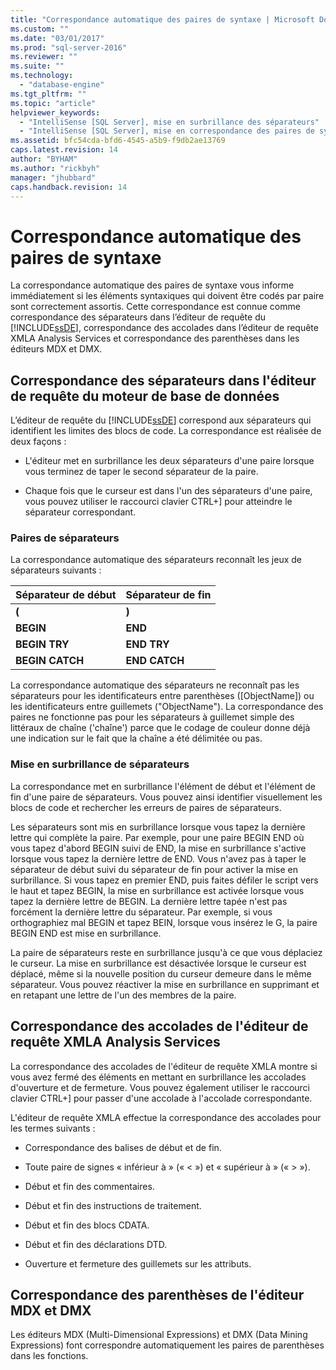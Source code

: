 ```yaml
---
title: "Correspondance automatique des paires de syntaxe | Microsoft Docs"
ms.custom: ""
ms.date: "03/01/2017"
ms.prod: "sql-server-2016"
ms.reviewer: ""
ms.suite: ""
ms.technology: 
  - "database-engine"
ms.tgt_pltfrm: ""
ms.topic: "article"
helpviewer_keywords: 
  - "IntelliSense [SQL Server], mise en surbrillance des séparateurs"
  - "IntelliSense [SQL Server], mise en correspondance des paires de syntaxe"
ms.assetid: bfc54cda-bfd6-4545-a5b9-f9db2ae13769
caps.latest.revision: 14
author: "BYHAM"
ms.author: "rickbyh"
manager: "jhubbard"
caps.handback.revision: 14
---
```

# Correspondance automatique des paires de syntaxe
  La correspondance automatique des paires de syntaxe vous informe immédiatement si les éléments syntaxiques qui doivent être codés par paire sont correctement assortis. Cette correspondance est connue comme correspondance des séparateurs dans l’éditeur de requête du [!INCLUDE[ssDE](../../includes/ssde-md.md)], correspondance des accolades dans l’éditeur de requête XMLA Analysis Services et correspondance des parenthèses dans les éditeurs MDX et DMX.  
  
## Correspondance des séparateurs dans l'éditeur de requête du moteur de base de données  
 L’éditeur de requête du [!INCLUDE[ssDE](../../includes/ssde-md.md)] correspond aux séparateurs qui identifient les limites des blocs de code. La correspondance est réalisée de deux façons :  
  
-   L'éditeur met en surbrillance les deux séparateurs d'une paire lorsque vous terminez de taper le second séparateur de la paire.  
  
-   Chaque fois que le curseur est dans l'un des séparateurs d'une paire, vous pouvez utiliser le raccourci clavier CTRL+] pour atteindre le séparateur correspondant.  
  
### Paires de séparateurs  
 La correspondance automatique des séparateurs reconnaît les jeux de séparateurs suivants :  
  
|Séparateur de début|Séparateur de fin|  
|--------------------|-----------------------|  
|**(**|**)**|  
|**BEGIN**|**END**|  
|**BEGIN TRY**|**END TRY**|  
|**BEGIN CATCH**|**END CATCH**|  
  
 La correspondance automatique des séparateurs ne reconnaît pas les séparateurs pour les identificateurs entre parenthèses ([ObjectName]) ou les identificateurs entre guillemets ("ObjectName"). La correspondance des paires ne fonctionne pas pour les séparateurs à guillemet simple des littéraux de chaîne ('chaîne') parce que le codage de couleur donne déjà une indication sur le fait que la chaîne a été délimitée ou pas.  
  
### Mise en surbrillance de séparateurs  
 La correspondance met en surbrillance l'élément de début et l'élément de fin d'une paire de séparateurs. Vous pouvez ainsi identifier visuellement les blocs de code et rechercher les erreurs de paires de séparateurs.  
  
 Les séparateurs sont mis en surbrillance lorsque vous tapez la dernière lettre qui complète la paire. Par exemple, pour une paire BEGIN END où vous tapez d'abord BEGIN suivi de END, la mise en surbrillance s'active lorsque vous tapez la dernière lettre de END. Vous n'avez pas à taper le séparateur de début suivi du séparateur de fin pour activer la mise en surbrillance. Si vous tapez en premier END, puis faites défiler le script vers le haut et tapez BEGIN, la mise en surbrillance est activée lorsque vous tapez la dernière lettre de BEGIN. La dernière lettre tapée n'est pas forcément la dernière lettre du séparateur. Par exemple, si vous orthographiez mal BEGIN et tapez BEIN, lorsque vous insérez le G, la paire BEGIN END est mise en surbrillance.  
  
 La paire de séparateurs reste en surbrillance jusqu'à ce que vous déplaciez le curseur. La mise en surbrillance est désactivée lorsque le curseur est déplacé, même si la nouvelle position du curseur demeure dans le même séparateur. Vous pouvez réactiver la mise en surbrillance en supprimant et en retapant une lettre de l'un des membres de la paire.  
  
## Correspondance des accolades de l'éditeur de requête XMLA Analysis Services  
 La correspondance des accolades de l'éditeur de requête XMLA montre si vous avez fermé des éléments en mettant en surbrillance les accolades d'ouverture et de fermeture. Vous pouvez également utiliser le raccourci clavier CTRL+] pour passer d'une accolade à l'accolade correspondante.  
  
 L'éditeur de requête XMLA effectue la correspondance des accolades pour les termes suivants :  
  
-   Correspondance des balises de début et de fin.  
  
-   Toute paire de signes « inférieur à » (« \< ») et « supérieur à » (« > »).  
  
-   Début et fin des commentaires.  
  
-   Début et fin des instructions de traitement.  
  
-   Début et fin des blocs CDATA.  
  
-   Début et fin des déclarations DTD.  
  
-   Ouverture et fermeture des guillemets sur les attributs.  
  
## Correspondance des parenthèses de l'éditeur MDX et DMX  
 Les éditeurs MDX (Multi-Dimensional Expressions) et DMX (Data Mining Expressions) font correspondre automatiquement les paires de parenthèses dans les fonctions.  
  
  